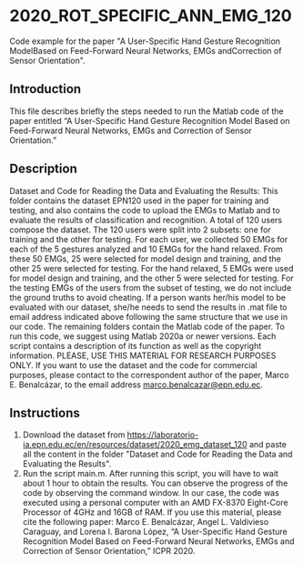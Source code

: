 # 2020_ROT_SPECIFIC_ANN_EMG_120
Code example for the paper "A User-Specific Hand Gesture Recognition ModelBased on Feed-Forward Neural Networks, EMGs andCorrection of Sensor Orientation".

## Introduction
This file describes briefly the steps needed to run the Matlab code of the paper entitled “A User-Specific
Hand Gesture Recognition Model Based on Feed-Forward Neural Networks, EMGs and Correction of
Sensor Orientation.”
## Description
Dataset and Code for Reading the Data and Evaluating the Results: This folder contains the dataset EPN120
used in the paper for training and testing, and also contains the code to upload the EMGs to Matlab and to
evaluate the results of classification and recognition.
A total of 120 users compose the dataset. The 120 users were split into 2 subsets: one for training and the
other for testing. For each user, we collected 50 EMGs for each of the 5 gestures analyzed and 10 EMGs for
the hand relaxed. From these 50 EMGs, 25 were selected for model design and training, and the other 25
were selected for testing. For the hand relaxed, 5 EMGs were used for model design and training, and the
other 5 were selected for testing. For the testing EMGs of the users from the subset of testing, we do not
include the ground truths to avoid cheating. If a person wants her/his model to be evaluated with our dataset,
she/he needs to send the results in .mat file to email address indicated above following the same structure that
we use in our code.
The remaining folders contain the Matlab code of the paper. To run this code, we suggest using Matlab
2020a or newer versions. Each script contains a description of its function as well as the copyright
information. PLEASE, USE THIS MATERIAL FOR RESEARCH PURPOSES ONLY. If you want to use
the dataset and the code for commercial purposes, please contact to the correspondent author of the paper,
Marco E. Benalcázar, to the email address marco.benalcazar@epn.edu.ec.
## Instructions
1. Download the dataset from https://laboratorio-ia.epn.edu.ec/en/resources/dataset/2020_emg_dataset_120
and paste all the content in the folder "Dataset and Code for Reading the Data and Evaluating the Results".
1. Run the script main.m. After running this script, you will have to wait about 1 hour to obtain the
results. You can observe the progress of the code by observing the command window. In our case,
the code was executed using a personal computer with an AMD FX-8370 Eight-Core Processor of
4GHz and 16GB of RAM.
If you use this material, please cite the following paper:
Marco E. Benalcázar, Angel L. Valdivieso Caraguay, and Lorena I. Barona López, “A User-Specific Hand
Gesture Recognition Model Based on Feed-Forward Neural Networks, EMGs and Correction of Sensor
Orientation,” ICPR 2020.
